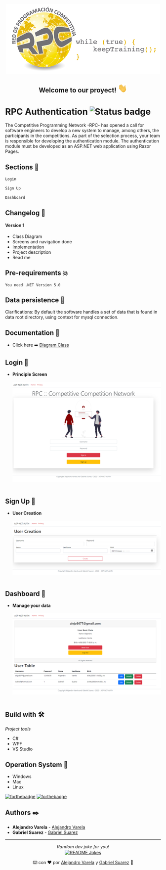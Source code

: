 ﻿<div align="center">
<img src="https://github.com/alejandro945/asp-net-auth/blob/master/wwwroot/static/logo.png">
</div>
<div align="center">
<h2> Welcome to our proyect! <img src="https://github.com/ABSphreak/ABSphreak/blob/master/gifs/Hi.gif" width="30px"></h2>
</div>

# RPC Authentication ![Status badge](https://img.shields.io/badge/finished-red)

The Competitive Programming Network -RPC- has opened a call for software engineers to develop a new system to manage, among others, the participants in the competitions. As part of the selection process, your team is responsible for developing the authentication module. The authentication module must be developed as an ASP.NET web application using Razor Pages.

## Sections 🧩
```
Login
```
```
Sign Up
```
```
Dashboard
```

## Changelog 🎯

#### Version 1
* Class Diagram
* Screens and navigation done
* Implementation
* Project description
* Read me

## Pre-requirements 💥
```
You need .NET Version 5.0
```

## Data persistence 🔩

Clarifications: By default the software handles a set of data that is found in data root directory, using context for mysql connection.

## Documentation 📃

* Click here ➡️ [Diagram Class](https://github.com/alejandro945/asp-net-auth/blob/master/Docs/Class%20Diagram.pdf)

## Login 🚀
* <b>Principle Screen</b> <br><br>
![ScreenShot](https://github.com/alejandro945/asp-net-auth/blob/master/wwwroot/static/login.png)<br><br>

## Sign Up 🚀
* <b>User Creation</b> <br><br>
![ScreenShot](https://github.com/alejandro945/asp-net-auth/blob/master/wwwroot/static/sign_in.png)<br><br>

## Dashboard 🚀
* <b>Manage your data</b> <br><br>
![ScreenShot](https://github.com/alejandro945/asp-net-auth/blob/master/wwwroot/static/dash.png)<br><br>

## Build with 🛠️

_Project tools_

* C#
* WPF
* VS Studio

## Operation System 📢

* Windows
* Mac
* Linux


[![forthebadge](https://forthebadge.com/images/badges/made-with-c-sharp.svg)](https://forthebadge.com) [![forthebadge](https://forthebadge.com/images/badges/built-with-love.svg)](https://forthebadge.com)
## Authors ✒️

* **Alejandro Varela**  - [Alejandro Varela](https://github.com/alejandro945)
* **Gabriel Suarez** - [Gabriel Suarez](https://github.com/GabrielSB19)
---
<div align="center">
<i>Random dev joke for you!</i><br>
<a href="https://readme-jokes.vercel.app"><img align="center" src="https://readme-jokes.vercel.app/api" alt="README Jokes"></a>


⌨️ con ❤️ por [Alejandro Varela](https://github.com/alejandro945) y [Gabriel Suarez](https://github.com/GabrielSB19) 🚀